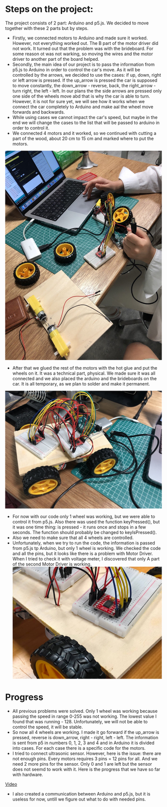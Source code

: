 # Steps on the project:
The project consists of 2 part: Arduino and p5.js. We decided to move together with these 2 parts but by steps. 
* Firstly, we connected motors to Arduino and made sure it worked. However, not everything worked out. The B part of the motor driver did not work. It turned out that the problem was with the brideboard. For some reason ot was not warking, so moving the wires and the motor driver to another part of the board helped.
* Secondly, the main idea of our project is to pass the information from p5.js to Arduino in order to control the car's move. As it will be controlled by the arrows, we decided to use the cases: if up, down, right or left arrow is pressed. If the up_arrow is pressed the car is supposed to move constantly, the down_arrow - reverse, back, the right_arrow - turn right, the left - left. In our plans the the side arrows are pressed only one side of the wheels move abd that is why the car is able to turn. However, it is not for sure yet, we will see how it works when we connect the car completely to Arduino and make aal the wheel move forwards and backwards.
* While using cases we cannot impact the car's speed, but maybe in the end we will change the cases to the list that will be passed to arduino in order to control it. 
* We connected 4 motors and it worked, so we continued with cutting a part of the wood, about 20 cm to 15 cm and marked where to put the motors.

![1](https://github.com/lizadat/Intro_to_IM/blob/5a4e1fe8633b72a99139593ed5e3933d52342d9a/Final_Project/1.jpeg)

* After that we glued the rest of the motors with the hot glue and put the wheels on it. It was a technical part, physical. We made sure it was all connected and we also placed the arduino and the brideboards on the car. It is all temporary, as we plan to solder and make it permanent.

![2](https://github.com/lizadat/Intro_to_IM/blob/9b3248dc2e1ed7584087e82ecc2ff30a957f56d3/Final_Project/2.jpeg)

* For now with our code only 1 wheel was working, but we were able to control it from p5.js. Also there was used the function keyPressed(), but it was one time thing: is pressed - it runs once and stops in a few seconds. The function should probably be changed to keyIsPressed().
* Also we need to make sure that all 4 wheels are controlled.
* Unfortunately, when we try to run the code, the information is passed from p5.js tp Arduino, but only 1 wheel is working. We checked the code and all the pins, but it looks like there is a problem with Motor Driver. When I tried to check it with voltage meter, I discovered that only A part of the second Motor Driver is working. 
![problem1](https://github.com/lizadat/Intro_to_IM/blob/0972802884745a68c95f42769300e80b88bc03ef/Final_Project/problem1.jpeg)

# Progress
* All previous problems were solved. Only 1 wheel was working because passing the speed in range 0-255 was not working. The lowest value I found that was running - 128. Unfortunately, we will not be able to control the speed, it will be stable.
* So now all 4 wheels are working. I made it go forward if the up_arrow is pressed, reverse is down_arrow, right - right, left - left. The information is sent from p5 in numbers 0, 1, 2, 3 and 4 and in Arduino it is divided into cases. For each case there is a specific code for the motors.
* I tried to connect ultrasonic sensor. However, here is the issue: there are not enough pins. Every motors requires 3 pins = 12 pins for all. And we need 2 more pins for the sensor. Only 0 and 1 are left but the sensor does not seemd to work with it. Here is the progress that we have so far with hardware.
 
[Video](https://youtu.be/RvP7uVFEp7E)

* I also created a communication between Arduino and p5.js, but it is useless for now, untill we figure out what to do with needed pins.
